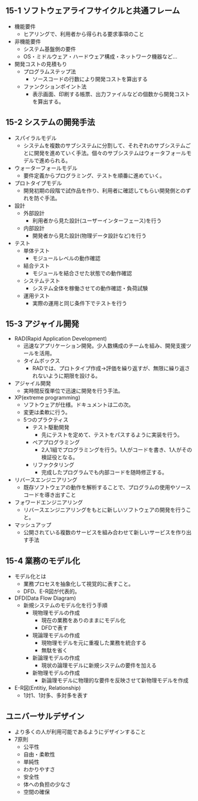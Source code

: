 ## 15-1 ソフトウェアライフサイクルと共通フレーム
- 機能要件
  - ヒアリングで、利用者から得られる要求事項のこと
- 非機能要件
  - システム基盤側の要件
  - OS・ミドルウェア・ハードウェア構成・ネットワーク機器など...
- 開発コストの見積もり
  - プログラムステップ法
    - ソースコードの行数により開発コストを算出する
  - ファンクションポイント法
    - 表示画面、印刷する帳票、出力ファイルなどの個数から開発コストを算出する。
## 15-2 システムの開発手法
- スパイラルモデル
  - システムを複数のサブシステムに分割して、それぞれのサブシステムごとに開発を進めていく手法。個々のサブシステムはウォータフォールモデルで進められる。
- ウォーターフォールモデル
  - 要件定義からプログラミング、テストを順番に進めていく。
- プロトタイプモデル
  - 開発初期の段階で試作品を作り、利用者に確認してもらい開発側とのずれを防ぐ手法。
- 設計
  - 外部設計
    - 利用者から見た設計(ユーザーインターフェース)を行う
  - 内部設計
    - 開発者から見た設計(物理データ設計など)を行う
- テスト
  - 単体テスト
    - モジュールレベルの動作確認
  - 結合テスト
    - モジュールを結合させた状態での動作確認
  - システムテスト
    - システム全体を稼働させての動作確認・負荷試験
  - 運用テスト
    - 実際の運用と同じ条件下でテストを行う
## 15-3 アジャイル開発
- RAD(Rapid Application Development)
  - 迅速なアプリケーション開発。少人数構成のチームを組み、開発支援ツールを活用。
  - タイムボックス
    - RADでは、プロトタイプ作成→評価を繰り返すが、無限に繰り返されないように期限を設ける。
- アジャイル開発
  - 実時間反復単位で迅速に開発を行う手法。
- XP(extreme programming)
  - ソフトウェアが仕様。ドキュメントは二の次。
  - 変更は柔軟に行う。
  - 5つのプラクティス
    - テスト駆動開発
      - 先にテストを定めて、テストをパスするように実装を行う。
    - ペアプログラミング
      - 2人1組でプログラミングを行う。1人がコードを書き、1人がその検証役となる。
    - リファクタリング
      - 完成したプログラムでも内部コードを随時修正する。
- リバースエンジニアリング
  - 既存ソフトウェアの動作を解析することで、プログラムの使用やソースコードを導き出すこと
- フォワードエンジニアリング
  - リバースエンジニアリングをもとに新しいソフトウェアの開発を行うこと。
- マッシュアップ
  - 公開されている複数のサービスを組み合わせて新しいサービスを作り出す手法

## 15-4 業務のモデル化
- モデル化とは
  - 業務プロセスを抽象化して視覚的に表すこと。
  - DFD、E-R図が代表的。
- DFD(Data Flow Diagram)
  - 新規システムのモデル化を行う手順
    - 現物理モデルの作成
      - 現在の業務をありのままにモデル化
      - DFDで表す
    - 現論理モデルの作成
      - 現物理モデルを元に重複した業務を統合する
      - 無駄を省く
    - 新論理モデルの作成
      - 現状の論理モデルに新規システムの要件を加える
    - 新物理モデルの作成
      - 新論理モデルに物理的な要件を反映させて新物理モデルを作成
- E-R図(Entitiy, Relationship)
  - 1対1、1対多、多対多を表す

## ユニバーサルデザイン
- より多くの人が利用可能であるようにデザインすること
- 7原則
  - 公平性
  - 自由・柔軟性
  - 単純性
  - わかりやすさ
  - 安全性
  - 体への負担の少なさ
  - 空間の確保
